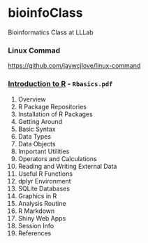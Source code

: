 # bioinfoClass
Bioinformatics Class at LLLab

### Linux Commad   
https://github.com/jaywcjlove/linux-command

### [Introduction to R](http://girke.bioinformatics.ucr.edu/GEN242/mydoc_Rbasics_01.html "GEN242 Spring 2018")  - `Rbasics.pdf`   
1. Overview
2. R Package Repositories
3. Installation of R Packages
4. Getting Around
5. Basic Syntax
6. Data Types
7. Data Objects
8. Important Utilities
9. Operators and Calculations
10. Reading and Writing External Data
11. Useful R Functions
12. dplyr Environment
13. SQLite Databases
14. Graphics in R
15. Analysis Routine
16. R Markdown
17. Shiny Web Apps
18. Session Info
19. References

